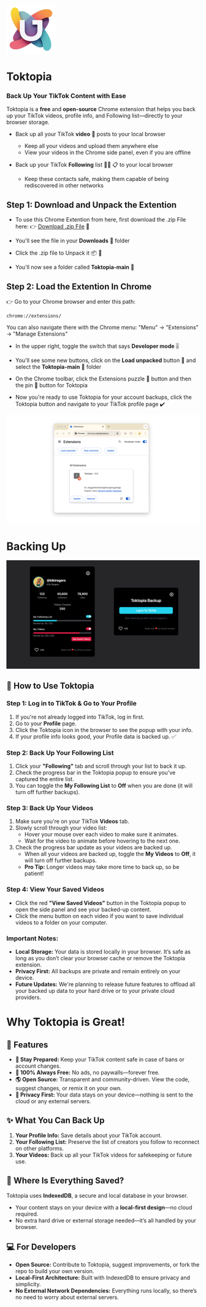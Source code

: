 ![Toktopia Logo](how-to-dev/icon-128x128.png)
# Toktopia
### Back Up Your TikTok Content with Ease  
Toktopia is a **free** and **open-source** Chrome extension that helps you back up your TikTok videos, profile info, and Following list—directly to your browser storage.

* Back up all your TikTok **video** 🎥 posts to your local browser
    * Keep all your videos and upload them anywhere else
    * View your videos in the Chrome side panel, even if you are offline
 
* Back up your TikTok **Following** list 👩‍🦰 📋 to your local browser
    * Keep these contacts safe, making them capable of being rediscovered in other networks

## Step 1: Download and Unpack the Extention

* To use this Chrome Extention from here, first download the .zip File here:
👉 [Download .zip File](https://raw.githubusercontent.com/mullojo/Toktopia/main/Toktopia-main.zip) 💾 

* You'll see the file in your **Downloads** 📂 folder

* Click the .zip file to Unpack it 📦 📂

* You'll now see a folder called **Toktopia-main** 📂

## Step 2: Load the Extention In Chrome

👉 Go to your Chrome browser and enter this path: 

    chrome://extensions/
    
You can also navigate there with the Chrome menu: "Menu" -> "Extensions" -> "Manage Extensions"

* In the upper right, toggle the switch that says **Developer mode** 🎚️

* You'll see some new buttons, click on the **Load unpacked** button 🔘 and select the **Toktopia-main** 📂 folder

* On the Chrome toolbar, click the Extensions puzzle 🧩 button and then the pin 📌 button for Toktopia

* Now you're ready to use Toktopia for your account backups, click the Toktopia button and navigate to your TikTok profile page ✔️

![Chrome Extension Manager](how-to-dev/chrome-ext-manager.png)


# Backing Up

![Toktopia Screens](how-to-dev/toktopia-screens.png)

## 🌟 How to Use Toktopia

### Step 1: Log in to TikTok & Go to Your Profile
1. If you're not already logged into TikTok, log in first.  
2. Go to your **Profile** page.
3. Click the Toktopia icon in the browser to see the popup with your info.
4. If your profile info looks good, your Profile data is backed up. ✅

### Step 2: Back Up Your Following List  
1. Click your **"Following"** tab and scroll through your list to back it up.
2. Check the progress bar in the Toktopia popup to ensure you’ve captured the entire list.
3. You can toggle the **My Following List** to **Off** when you are done (it will turn off further backups).

### Step 3: Back Up Your Videos  
1. Make sure you're on your TikTok **Videos** tab.
2. Slowly scroll through your video list:  
   - Hover your mouse over each video to make sure it animates.
   - Wait for the video to animate before hovering to the next one.
3. Check the progress bar update as your videos are backed up.
   - When all your videos are backed up, toggle the **My Videos** to **Off**, it will turn off further backups. 
   - **Pro Tip:** Longer videos may take more time to back up, so be patient!

### Step 4: View Your Saved Videos  
- Click the red **"View Saved Videos"** button in the Toktopia popup to open the side panel and see your backed-up content.
- Click the menu button on each video if you want to save individual videos to a folder on your computer.

### Important Notes:  
- **Local Storage:** Your data is stored locally in your browser. It’s safe as long as you don’t clear your browser cache or remove the Toktopia extension. 
- **Privacy First:** All backups are private and remain entirely on your device.
- **Future Updates:** We're planning to release future features to offload all your backed up data to your hard drive or to your private cloud providers.

# Why Toktopia is Great!

## 🌟 Features  
- **💾 Stay Prepared:** Keep your TikTok content safe in case of bans or account changes.  
- **🎁 100% Always Free:** No ads, no paywalls—forever free.  
- **🌎 Open Source:** Transparent and community-driven. View the code, suggest changes, or remix it on your own.  
- **🔐 Privacy First:** Your data stays on your device—nothing is sent to the cloud or any external servers.  

## ✨ What You Can Back Up  
1. **Your Profile Info:** Save details about your TikTok account.  
2. **Your Following List:** Preserve the list of creators you follow to reconnect on other platforms.  
3. **Your Videos:** Back up all your TikTok videos for safekeeping or future use.  

## 📍 Where Is Everything Saved?  
Toktopia uses **IndexedDB**, a secure and local database in your browser.  
- Your content stays on your device with a **local-first design**—no cloud required.  
- No extra hard drive or external storage needed—it’s all handled by your browser.  

## 💻 For Developers  
- **Open Source:** Contribute to Toktopia, suggest improvements, or fork the repo to build your own version.  
- **Local-First Architecture:** Built with IndexedDB to ensure privacy and simplicity.  
- **No External Network Dependencies:** Everything runs locally, so there’s no need to worry about external servers. 

